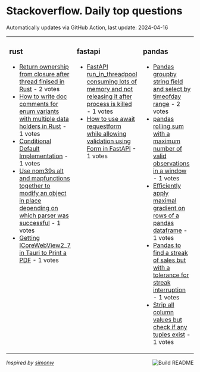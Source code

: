 # Stackoverflow. Daily top questions 

Automatically updates via GitHub Action, last update: <!-- date starts -->2024-04-16<!-- date ends -->


<table><tr><td valign="top" width="33%">

### rust
<!-- rust starts -->
* [Return ownership from closure after thread finised in Rust](https://stackoverflow.com/questions/78333996/return-ownership-from-closure-after-thread-finised-in-rust) - 2 votes
* [How to write doc comments for enum variants with multiple data holders in Rust](https://stackoverflow.com/questions/78335374/how-to-write-doc-comments-for-enum-variants-with-multiple-data-holders-in-rust) - 1 votes
* [Conditional Default Implementation](https://stackoverflow.com/questions/78333382/conditional-default-implementation) - 1 votes
* [Use nom39s alt and mapfunctions together to modify an object in place depending on which parser was successful](https://stackoverflow.com/questions/78329344/use-noms-alt-and-map-functions-together-to-modify-an-object-in-place-depend) - 1 votes
* [Getting ICoreWebView2_7 in Tauri to Print a PDF](https://stackoverflow.com/questions/78327694/getting-icorewebview2-7-in-tauri-to-print-a-pdf) - 1 votes
<!-- rust ends -->
</td><td valign="top" width="34%">


### fastapi
<!-- fastapi starts -->
* [FastAPI run_in_threadpool consuming lots of memory and not releasing it after process is killed](https://stackoverflow.com/questions/78331194/fastapi-run-in-threadpool-consuming-lots-of-memory-and-not-releasing-it-after-pr) - 1 votes
* [How to use await requestform while allowing validation using Form in FastAPI](https://stackoverflow.com/questions/78327215/how-to-use-await-request-form-while-allowing-validation-using-form-in-fastapi) - 1 votes
<!-- fastapi ends -->
</td><td valign="top" width="34%">


### pandas
<!-- pandas starts -->
* [Pandas  groupby string field and select by timeofday range](https://stackoverflow.com/questions/78329714/pandas-groupby-string-field-and-select-by-time-of-day-range) - 2 votes
* [pandas rolling sum with a maximum number of valid observations in a window](https://stackoverflow.com/questions/78334193/pandas-rolling-sum-with-a-maximum-number-of-valid-observations-in-a-window) - 1 votes
* [Efficiently apply maximal gradient on rows of a pandas dataframe](https://stackoverflow.com/questions/78333318/efficiently-apply-maximal-gradient-on-rows-of-a-pandas-dataframe) - 1 votes
* [Pandas to find a streak of sales but with a tolerance for streak interruption](https://stackoverflow.com/questions/78326981/pandas-to-find-a-streak-of-sales-but-with-a-tolerance-for-streak-interruption) - 1 votes
* [Strip all column values but check if any tuples exist](https://stackoverflow.com/questions/78336767/strip-all-column-values-but-check-if-any-tuples-exist) - 1 votes
<!-- pandas ends -->
</td></tr></table>

<a href="https://github.com/hp0404/hp0404/actions"><img src="https://github.com/hp0404/hp0404/workflows/Build%20README/badge.svg" align="right" alt="Build README"></a> <p>*Inspired by  [simonw](https://github.com/simonw/simonw)*</p>
